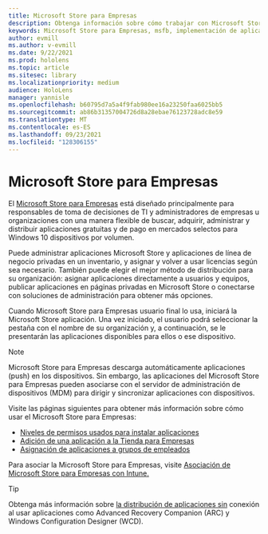 ```yaml
---
title: Microsoft Store para Empresas
description: Obtenga información sobre cómo trabajar con Microsoft Store para Empresas para publicar aplicaciones de realidad mixta en su negocio.
keywords: Microsoft Store para Empresas, msfb, implementación de aplicaciones, tienda
author: evmill
ms.author: v-evmill
ms.date: 9/22/2021
ms.prod: hololens
ms.topic: article
ms.sitesec: library
ms.localizationpriority: medium
audience: HoloLens
manager: yannisle
ms.openlocfilehash: b60795d7a5a4f9fab980ee16a23250faa6025bb5
ms.sourcegitcommit: ab86b31357004726d8a28ebae76123728adc8e59
ms.translationtype: MT
ms.contentlocale: es-ES
ms.lasthandoff: 09/23/2021
ms.locfileid: "128306155"
---
```

# <a name="microsoft-store-for-business"></a>Microsoft Store para Empresas

El [Microsoft Store para Empresas](/microsoft-store/microsoft-store-for-business-overview) está diseñado principalmente para responsables de toma de decisiones de TI y administradores de empresas u organizaciones con una manera flexible de buscar, adquirir, administrar y distribuir aplicaciones gratuitas y de pago en mercados selectos para Windows 10 dispositivos por volumen. 

Puede administrar aplicaciones Microsoft Store y aplicaciones de línea de negocio privadas en un inventario, y asignar y volver a usar licencias según sea necesario. También puede elegir el mejor método de distribución para su organización: asignar aplicaciones directamente a usuarios y equipos, publicar aplicaciones en páginas privadas en Microsoft Store o conectarse con soluciones de administración para obtener más opciones.

Cuando Microsoft Store para Empresas usuario final lo usa, iniciará la Microsoft Store aplicación. Una vez iniciado, el usuario podrá seleccionar la pestaña con el nombre de su organización y, a continuación, se le presentarán las aplicaciones disponibles para ellos o ese dispositivo.

> [!Note] 
> Microsoft Store para Empresas descarga automáticamente aplicaciones (push) en los dispositivos. Sin embargo, las aplicaciones del Microsoft Store para Empresas pueden asociarse con el servidor de administración de dispositivos (MDM) para dirigir y sincronizar aplicaciones con dispositivos.

Visite las páginas siguientes para obtener más información sobre cómo usar el Microsoft Store para Empresas:

* [Niveles de permisos usados para instalar aplicaciones](/mem/intune/configuration/device-restrictions-windows-holographic#app-store)
* [Adición de una aplicación a la Tienda para Empresas](/mem/intune/apps/store-apps-windows)
* [Asignación de aplicaciones a grupos de empleados](/mem/intune/apps/windows-store-for-business)

Para asociar la Microsoft Store para Empresas, visite [Asociación de Microsoft Store para Empresas con Intune.](/mem/intune/apps/windows-store-for-business#associate-your-microsoft-store-for-business-account-with-intune)

> [!Tip]
> Obtenga más información sobre [la distribución de aplicaciones sin](/microsoft-store/distribute-offline-apps) conexión al usar aplicaciones como Advanced Recovery Companion (ARC) y Windows Configuration Designer (WCD).
